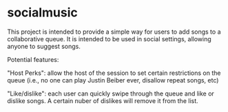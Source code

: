 # socialmusic

This project is intended to provide a simple way for users to add songs to a collaborative queue. It is intended to be used in social settings, allowing anyone to suggest songs.

Potential features:

  "Host Perks": allow the host of the session to set certain restrictions on the queue (i.e., no one can play Justin Beiber ever, disallow repeat songs, etc)
  
   "Like/dislike": each user can quickly swipe through the queue and like or dislike songs. A certain nuber of dislikes will remove it from  the list. 
